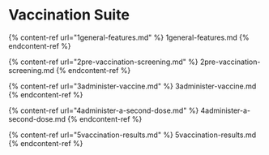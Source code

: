 # Vaccination Suite

{% content-ref url="1general-features.md" %} 1general-features.md {% endcontent-ref %}

{% content-ref url="2pre-vaccination-screening.md" %} 2pre-vaccination-screening.md {% endcontent-ref %}

{% content-ref url="3administer-vaccine.md" %} 3administer-vaccine.md {% endcontent-ref %}

{% content-ref url="4administer-a-second-dose.md" %} 4administer-a-second-dose.md {% endcontent-ref %}

{% content-ref url="5vaccination-results.md" %} 5vaccination-results.md {% endcontent-ref %}
